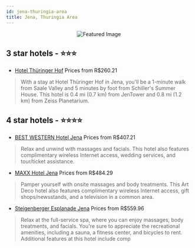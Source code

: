 ```yaml
---
id: jena-thuringia-area
title: Jena, Thuringia Area
---
```


<center><img src="https://i.travelapi.com/hotels/30000000/29710000/29702700/29702617/5866826c_z.jpg" alt="Featured Image" /></center>


##  3 star hotels - ⭐️⭐️⭐️

-    [Hotel Thüringer Hof](https://us.hurb.com/hotels/jena/hotel-thuringer-hof-JNP-JP921904?cmp=18055) Prices from R$260.21
   > With a stay at Hotel Thüringer Hof in Jena, you'll be a 1-minute walk from Saale Valley and 5 minutes by foot from Schiller's Summer House. This hotel is 0.4 mi (0.7 km) from JenTower and 0.8 mi (1.2 km) from Zeiss Planetarium.

##  4 star hotels - ⭐️⭐️⭐️⭐️

-    [BEST WESTERN Hotel Jena](https://us.hurb.com/hotels/jena/best-western-hotel-jena-JNP-JP093260?cmp=18055) Prices from R$407.21
   > Relax and unwind with massages and facials. This hotel also features complimentary wireless Internet access, wedding services, and tour/ticket assistance.
-    [MAXX Hotel Jena](https://us.hurb.com/hotels/jena/maxx-hotel-jena-JNP-JP341594?cmp=18055) Prices from R$484.29
   > Pamper yourself with onsite massages and body treatments. This Art Deco hotel also features complimentary wireless Internet access, gift shops/newsstands, and a television in a common area.
-    [Steigenberger Esplanade Jena](https://us.hurb.com/hotels/jena/steigenberger-esplanade-jena-JNP-JP157495?cmp=18055) Prices from R$559.96
   > Relax at the full-service spa, where you can enjoy massages, body treatments, and facials. You're sure to appreciate the recreational amenities, including a sauna, a fitness center, and bicycles to rent. Additional features at this hotel include comp
